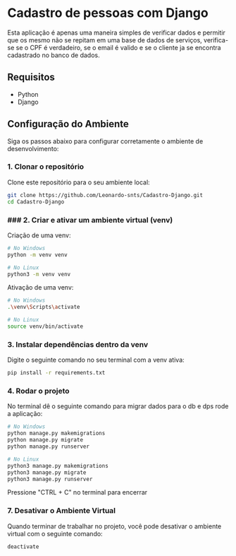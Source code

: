 ﻿# Cadastro de pessoas com Django

Esta aplicação é apenas uma maneira simples de verificar dados e permitir que os mesmo não se repitam em uma base de dados de serviços, verifica-se se o CPF é verdadeiro, se o email é valido e se o cliente ja se encontra cadastrado no banco de dados.

## Requisitos 
- Python
- Django

## Configuração do Ambiente

Siga os passos abaixo para configurar corretamente o ambiente de desenvolvimento:

### 1. Clonar o repositório

Clone este repositório para o seu ambiente local:

```bash
git clone https://github.com/Leonardo-snts/Cadastro-Django.git
cd Cadastro-Django
```
### ### 2. Criar e ativar um ambiente virtual (venv)

Criação de uma venv:

```bash
# No Windows
python -m venv venv

# No Linux
python3 -m venv venv
```

Ativação de uma venv:

```bash
# No Windows
.\venv\Scripts\activate

# No Linux
source venv/bin/activate
```

### 3. Instalar dependências dentro da venv

Digite o seguinte comando no seu terminal com a venv ativa:

```bash
pip install -r requirements.txt
```
### 4. Rodar o projeto

No terminal dê o seguinte comando para migrar dados para o db e dps rode a aplicação:

```bash
# No Windows
python manage.py makemigrations
python manage.py migrate
python manage.py runserver

# No Linux
python3 manage.py makemigrations
python3 manage.py migrate
python3 manage.py runserver
```
Pressione "CTRL + C" no terminal para encerrar

### 7. Desativar o Ambiente Virtual

Quando terminar de trabalhar no projeto, você pode desativar o ambiente virtual com o seguinte comando:

```bash
deactivate
```
